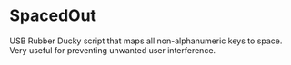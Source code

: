 # SpacedOut
USB Rubber Ducky script that maps all non-alphanumeric keys to space. Very useful for preventing unwanted user interference. 
